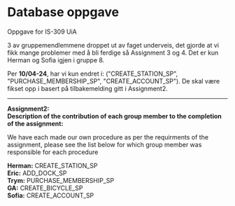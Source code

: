 # Database oppgave
Oppgave for IS-309 UiA

3 av gruppemendlemmene droppet ut av faget underveis, det gjorde at vi fikk mange problemer med å bli ferdige så Assignment 3 og 4.
Det er kun Herman og Sofia igjen i gruppe 8.

Per **10/04-24**, har vi kun endret i: ("CREATE_STATION_SP", "PURCHASE_MEMBERSHIP_SP", "CREATE_ACCOUNT_SP"). De skal være fikset opp i basert på tilbakemelding gitt i Assignment2.


***
**Assignment2:** <br/>
**Description of the contribution of each group member to the completion of the assignment:** <br />

We have each made our own procedure as per the requirments of the assignment, please see the list below for which group member was responsible for each procedure <br />


**Herman:** CREATE_STATION_SP <br />
**Eric:** ADD_DOCK_SP <br />
**Trym:** PURCHASE_MEMBERSHIP_SP <br />
**GA:** CREATE_BICYCLE_SP <br />
**Sofia:** CREATE_ACCOUNT_SP <br />
